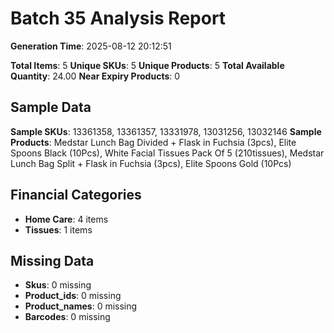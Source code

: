 # Batch 35 Analysis Report

**Generation Time**: 2025-08-12 20:12:51

**Total Items**: 5
**Unique SKUs**: 5
**Unique Products**: 5
**Total Available Quantity**: 24.00
**Near Expiry Products**: 0

## Sample Data
**Sample SKUs**: 13361358, 13361357, 13331978, 13031256, 13032146
**Sample Products**: Medstar Lunch Bag Divided + Flask in Fuchsia (3pcs), Elite Spoons Black (10Pcs), White Facial Tissues Pack Of 5 (210tissues), Medstar Lunch Bag Split + Flask in Fuchsia (3pcs), Elite Spoons Gold (10Pcs)

## Financial Categories
- **Home Care**: 4 items
- **Tissues**: 1 items

## Missing Data
- **Skus**: 0 missing
- **Product_ids**: 0 missing
- **Product_names**: 0 missing
- **Barcodes**: 0 missing
